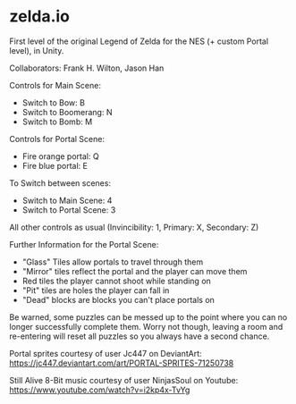 # zelda.io
First level of the original Legend of Zelda for the NES (+ custom Portal level), in Unity. 

Collaborators: Frank H. Wilton, Jason Han

Controls for Main Scene:
- Switch to Bow: B
- Switch to Boomerang: N
- Switch to Bomb: M

Controls for Portal Scene:
- Fire orange portal: Q
- Fire blue portal: E

To Switch between scenes:
- Switch to Main Scene: 4
- Switch to Portal Scene: 3

All other controls as usual (Invincibility: 1, Primary: X, Secondary: Z)

Further Information for the Portal Scene:
- "Glass" Tiles allow portals to travel through them
- "Mirror" tiles reflect the portal and the player can move them
- Red tiles the player cannot shoot while standing on
- "Pit" tiles are holes the player can fall in
- "Dead" blocks are blocks you can't place portals on

Be warned, some puzzles can be messed up to the point where you can no longer successfully complete them. Worry not though,
leaving a room and re-entering will reset all puzzles so you always have a second chance.

Portal sprites courtesy of user Jc447 on DeviantArt:
https://jc447.deviantart.com/art/PORTAL-SPRITES-71250738

Still Alive 8-Bit music courtesy of user NinjasSoul on Youtube:
https://www.youtube.com/watch?v=i2kp4x-TvYg